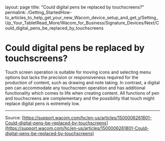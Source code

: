 layout: page
title: "Could digital pens be replaced by touchscreens?"
permalink: /Getting_StartedHow-to_articles_to_help_get_your_new_Wacom_device_setup_and_get_y/Setting_Up_Your_TabletRead_More/Wacom_for_Business/Signature_Devices/Next/Could_digital_pens_be_replaced_by_touchscreens

# Could digital pens be replaced by touchscreens?

Touch screen operation is suitable for moving icons and selecting menu options but lacks the precision or responsiveness required for the production of content, such as drawing and note taking. In contrast, a digital pen can accommodate any touchscreen operation and has additional functionality which comes to life when creating content. All functions of pen and touchscreens are complementary and the possibility that touch might replace digital pens is extremely low.

---
Source: [https://support.wacom.com/hc/en-us/articles/1500006261801-Could-digital-pens-be-replaced-by-touchscreens](https://support.wacom.com/hc/en-us/articles/1500006261801-Could-digital-pens-be-replaced-by-touchscreens)
